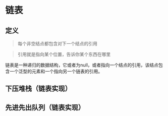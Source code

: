 # 链表

## 定义

> 每个非空结点都包含对下一个结点的引用

> 引用就是指向某个位置，告诉你某个东西在哪里

链表是一种递归的数据结构，它或者为null，或者指向一个结点的引用，该结点包含一个泛型的元素和一个指向另一个链表的引用。  

## 下压堆栈（链表实现）



## 先进先出队列（链表实现）